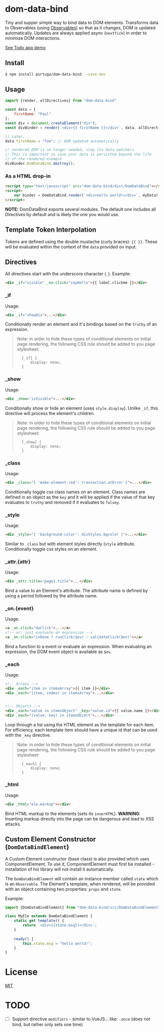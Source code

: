 # dom-data-bind

Tiny and supper simple way to bind data to DOM elements. Transforms data to Observables (using [Observables](https://github.com/purtuga/observables)) so that as it changes, DOM is updated automatically. Updates are always applied async (`nextTick`) in order to minimize DOM interactions.

[See Todo app demo](http://jsbin.com/qisojaveme/2)

## Install

```bash
$ npm install purtuga/dom-data-bind --save-dev
```

## Usage

```javascript
import {render, allDirectives} from "dom-data-bind"

const data = {
    firstName: "Paul"
};
const div = document.createElement("div");
const divBinder = render(`<div>{{ firstName }}</div>`, data, allDirectives);

// Later....
data.firstName = "Tom"; // DOM updated automatically

// rendered DOM is no longer needed, stop its data watchers
// This is important in case your data is persisted beyond the life
// of the rendered element
divBinder.DomDataBind.destroy();

```

### As a HTML drop-in

```html
<script type="text/javascript" src="dom-data-bind/dist/DomDataBind"></script>
<script>
    var binder = DomDataBind.render(`<div>hello world!</div>`, myData);
</script>
```

__NOTE:__ DomDataBind exports several modules. The default one includes all Directives by default and is likely the one you would use.


## Template Token Interpolation

Tokens are defined using the double mustache (curly braces): `{{ }}`. These will be evaluated within the context of the `data` provided on input.

## Directives

All directives start with the underscore character (`_`). Example:

```html
<div _if="visible" _on.click="sayHello">{{ label.clickme }}</div>
```


### _if

Usage:

```html
<div _if="showDiv">...</div>
```

Conditionally render an element and it's bindings based on the `truthy` of an expression.

>   Note: in order to hide these types of conditional elements on initial page rendering, the following CSS rule should be added to you page stylesheet:
>
>       [_if] {
>           display: none;
>       }


### _show

Usage:

```html
<div _show="isVisible">...</div>
```

Conditionally show or hide an element (uses  `style.display`). Unlike `_if`, this directive will process the element's children.

>   Note: in order to hide these types of conditional elements on initial page rendering, the following CSS rule should be added to you page stylesheet:
>
>       [_show] {
>           display: none;
>       }

### _class

Usage:

```html
<div _class="{ 'make-element-red': transaction.atError }">...</div>
```

Conditionally toggle css class names on an element. Class names are defined in an object as the `key` and it will be applied if the value of that key evaluates to `truthy` and removed if it evaluates to `falsey`.

### _style

Usage:

```html
<div _style="{ 'background-color': divStyles.bgcolor }">...</div>
```

Similar to `_class` but with element styles directly (`style` attribute. Conditionally toggle css styles on an element.

### _attr.{attr}

Usage:

```html
<div _attr.title="page1.title">...</div>
```

Bind a value to an Element's attribute. The attribute name is defined by using a period followed by the attribute name.   

### _on.{event}

Usage:

```html
<a _on.click="doClick">...</a>
<!-- or: just evaluate an expression -->
<a _on.click="isDone ? runClick($ev) : validateClick($ev)"></a>
```

Bind a function to a event or evaluate an expression.  When evaluating an expression, the DOM event object is available as `$ev`.

### _each

Usage:

```html
<!-- Arrays -->
<div _each="item in itemsArray">{{ item }}</div>
<div _each="(item, index) in itemsArray">...</div>


<!-- Objects -->
<div _each="value in itemsObject" _key="value.id">{{ value.name }}</div>
<div _each="(value, key) in itemsObject">...</div>
```

Loop through a list using the HTML element as the template for each item.
For efficiency, each template item should have a unique id that can be used with the `_key` directive.  

>   Note: in order to hide these types of conditional elements on initial page rendering, the following CSS rule should be added to you page stylesheet:
>
>       [_each] {
>           display: none;
>       }

### _html

Usage:

```html
<div _html="ele.markup"></div>
```

Bind HTML markup to the elements (sets its `innerHTML`). __WARNING__: Inserting markup directly into the page can be dangerous and lead to XSS attacks. 


## Custom Element Constructor (`DomDataBindElement`)

A Custom Element constructor (base class) is also provided which uses ComponentElement. To use it, ComponentElement must first be installed - installation of his library will not install it automatically.

The `DomDataBindElement` will contain an instance member called `state` which is an `Observable`. The Element's template, when rendered, will be provided with an object containing two properties: `props` and `state`.

Example:

```javascript
import {DomDataBindElement} from "dom-data-bind/src/DomDataBindElement"

class MyEle extends DomDataBindElement {
    static get template() {
        return `<div>{{state.msg}}</div>`;
    }
    
    ready() {
        this.state.msg = "hello world!";
    }
}
```


# License

[MIT](LICENSE)


# TODO

- [ ] Support directive `modifiers` - similar to VueJS... like: `.once` (does not bind, but rather only sets one time)

